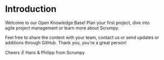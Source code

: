 # Introduction

Welcome to our Open Knowledge Base! Plan your first project, dive into agile project management or learn more about Scrumpy.

Feel free to share the content with your team, contact us or send updates or additions through GitHub. Thank you, you're a great person!

Cheers ✌️
Hans & Philipp from Scrumpy
